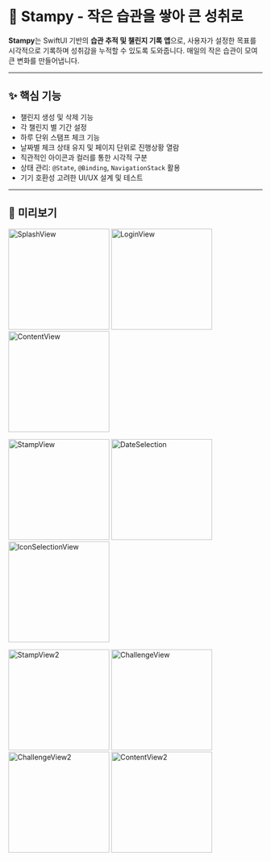 # 🐾 Stampy - 작은 습관을 쌓아 큰 성취로

**Stampy**는 SwiftUI 기반의 **습관 추적 및 챌린지 기록 앱**으로, 사용자가 설정한 목표를 시각적으로 기록하며 성취감을 누적할 수 있도록 도와줍니다. 매일의 작은 습관이 모여 큰 변화를 만들어냅니다.

---

## ✨ 핵심 기능

- 챌린지 생성 및 삭제 기능
- 각 챌린지 별 기간 설정 
- 하루 단위 스탬프 체크 기능
- 날짜별 체크 상태 유지 및 페이지 단위로 진행상황 열람
- 직관적인 아이콘과 컬러를 통한 시각적 구분
- 상태 관리: `@State`, `@Binding`, `NavigationStack` 활용
- 기기 호환성 고려한 UI/UX 설계 및 테스트


---

## 📸 미리보기
<p float="center">
<img src="https://github.com/user-attachments/assets/82bca07a-f36d-4ce2-af70-14560487603c" alt="SplashView" width="200"/>
<img src="https://github.com/user-attachments/assets/ef9cf632-1d1d-4b96-a49e-3290e74bc19f" alt="LoginView" width="200"/>
<img src="https://github.com/user-attachments/assets/d9100820-425a-43e1-a27b-8732723eeb9d" alt="ContentView" width="200"/>
</p>

<p float="center">
<img src="https://github.com/user-attachments/assets/2c26c024-b27e-40bb-bd60-58a93be90420" alt="StampView" width="200"/>
<img src="https://github.com/user-attachments/assets/0ea4b2ea-1311-46b6-b026-8b27572542bf" alt="DateSelection" width="200"/>
<img src="https://github.com/user-attachments/assets/d8422f81-f566-4c7a-b3de-e707de19679a" alt="IconSelectionView" width="200"/>
</p>

<p float="center">
<img src="https://github.com/user-attachments/assets/f4aa167a-cb8a-4033-a33d-b2018d97b767" alt="StampView2" width="200"/>
<img src="https://github.com/user-attachments/assets/95e5294c-5bd1-4c05-aee3-c8d1be8dd234" alt="ChallengeView" width="200"/>
<img src="https://github.com/user-attachments/assets/f3e29663-f773-48ce-97bd-4de4a80f3b4a" alt="ChallengeView2" width="200"/>
<img src="https://github.com/user-attachments/assets/ff354b8c-22a9-416d-a8b5-2d0fe58e117e" alt="ContentView2" width="200"/>
</p>




